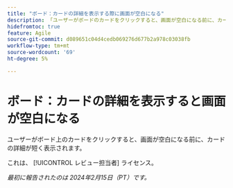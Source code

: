 ```yaml
---
title: "ボード：カードの詳細を表示する際に画面が空白になる"
description: 「ユーザーがボードのカードをクリックすると、画面が空白になる前に、カードの詳細が短く表示されます。」
hidefromtoc: true
feature: Agile
source-git-commit: d089651c04d4cedb069276d677b2a978c03038fb
workflow-type: tm+mt
source-wordcount: '69'
ht-degree: 5%

---
```



# ボード：カードの詳細を表示すると画面が空白になる

ユーザーがボード上のカードをクリックすると、画面が空白になる前に、カードの詳細が短く表示されます。

これは、 [!UICONTROL レビュー担当者] ライセンス。

_最初に報告されたのは 2024年2月15日（PT）です。_
